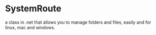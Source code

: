 # SystemRoute
a class in .net that allows you to manage folders and files, easily and for linux, mac and windows.
